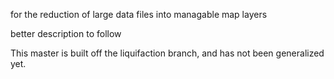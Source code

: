 for the reduction of large data files into managable map layers

better description to follow

This master is built off the liquifaction branch, and has not been generalized yet.